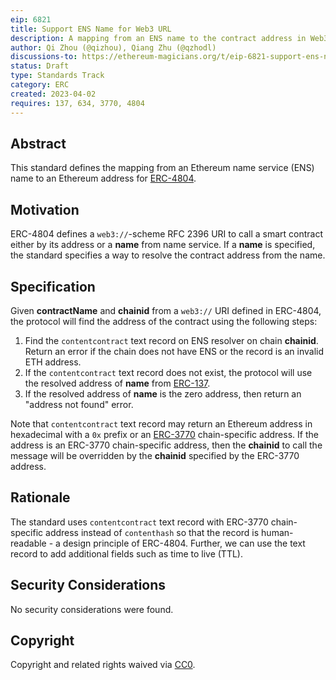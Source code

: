 ```yaml
---
eip: 6821
title: Support ENS Name for Web3 URL
description: A mapping from an ENS name to the contract address in Web3 URL
author: Qi Zhou (@qizhou), Qiang Zhu (@qzhodl)
discussions-to: https://ethereum-magicians.org/t/eip-6821-support-ens-name-for-web3-url/13654
status: Draft
type: Standards Track
category: ERC
created: 2023-04-02
requires: 137, 634, 3770, 4804
---
```


## Abstract

This standard defines the mapping from an Ethereum name service (ENS) name to an Ethereum address for [ERC-4804](./04804.md).

## Motivation

ERC-4804 defines a `web3://`-scheme RFC 2396 URI to call a smart contract either by its address or a **name** from name service.  If a **name** is specified, the standard specifies a way to resolve the contract address from the name.

## Specification

Given **contractName** and **chainid** from a `web3://` URI defined in ERC-4804, the protocol will find the address of the contract using the following steps:

1. Find the `contentcontract` text record on ENS resolver on chain **chainid**.  Return an error if the chain does not have ENS or the record is an invalid ETH address.
2. If the `contentcontract` text record does not exist, the protocol will use the resolved address of **name** from [ERC-137](./00137.md#contract-address-interface).
3. If the resolved address of **name** is the zero address, then return an "address not found" error.

Note that `contentcontract` text record may return an Ethereum address in hexadecimal with a `0x` prefix or an [ERC-3770](./03770.md) chain-specific address.  If the address is an ERC-3770 chain-specific address, then the **chainid** to call the message will be overridden by the **chainid** specified by the ERC-3770 address.

## Rationale

The standard uses `contentcontract` text record with ERC-3770 chain-specific address instead of `contenthash` so that the record is human-readable - a design principle of ERC-4804.  Further, we can use the text record to add additional fields such as time to live (TTL).

## Security Considerations

No security considerations were found.

## Copyright

Copyright and related rights waived via [CC0](/LICENSE.md).
